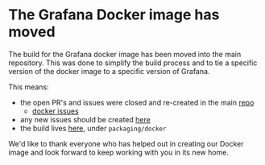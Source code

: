 # The Grafana Docker image has moved

The build for the Grafana docker image has been moved into the main repository. This was done to simplify the build process and to tie a specific version of the docker image to a specific version of Grafana.

This means:
- the open PR's and issues were closed and re-created in the main [repo](https://github.com/grafana/grafana)
  - [docker issues](https://github.com/grafana/grafana/issues?q=is%3Aopen+is%3Aissue+label%3A%22comp%3A+docker%22)
- any new issues should be created [here](https://github.com/grafana/grafana/issues)
- the build lives [here](https://github.com/grafana/grafana/tree/master/packaging/docker), under `packaging/docker`

We'd like to thank everyone who has helped out in creating our Docker image and look forward to keep working with you in its new home.
